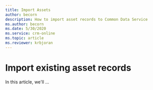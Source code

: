 ```yaml
---
title: Import Assets
author: becorn
description: How to import asset records to Common Data Service
ms.author: becorn
ms.date: 5/30/2020
ms.service: crm-online
ms.topic: article
ms.reviewer: krbjoran
---
```

# Import existing asset records

In this article, we'll ...
